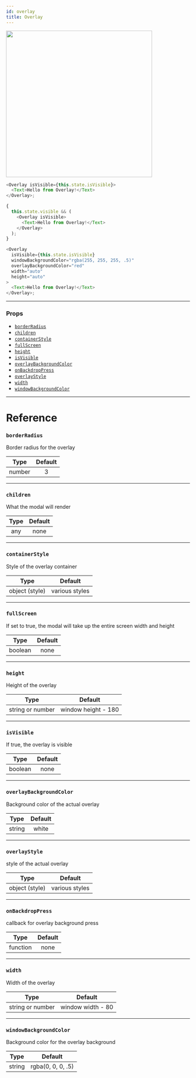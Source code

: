 ```yaml
---
id: overlay
title: Overlay
---
```


<img src="/react-native-elements/img/overlay.png" width="400" >

```js
<Overlay isVisible={this.state.isVisible}>
  <Text>Hello from Overlay!</Text>
</Overlay>;

{
  this.state.visible && (
    <Overlay isVisible>
      <Text>Hello from Overlay!</Text>
    </Overlay>
  );
}

<Overlay
  isVisible={this.state.isVisible}
  windowBackgroundColor="rgba(255, 255, 255, .5)"
  overlayBackgroundColor="red"
  width="auto"
  height="auto"
>
  <Text>Hello from Overlay!</Text>
</Overlay>;
```

---

### Props

* [`borderRadius`](#borderradius)
* [`children`](#children)
* [`containerStyle`](#containerstyle)
* [`fullScreen`](#fullscreen)
* [`height`](#height)
* [`isVisible`](#isvisible)
* [`overlayBackgroundColor`](#overlaybackgroundcolor)
* [`onBackdropPress`](#onbackdroppress)
* [`overlayStyle`](#overlaystyle)
* [`width`](#width)
* [`windowBackgroundColor`](#windowbackgroundcolor)

---

# Reference

### `borderRadius`

Border radius for the overlay

|  Type  | Default |
| :----: | :-----: |
| number |    3    |

---

### `children`

What the modal will render

| Type | Default |
| :--: | :-----: |
| any  |  none   |

---

### `containerStyle`

Style of the overlay container

|      Type      |    Default     |
| :------------: | :------------: |
| object (style) | various styles |

---

### `fullScreen`

If set to true, the modal will take up the entire screen width and height

|  Type   | Default |
| :-----: | :-----: |
| boolean |  none   |

---

### `height`

Height of the overlay

|       Type       |       Default       |
| :--------------: | :-----------------: |
| string or number | window height - 180 |

---

### `isVisible`

If true, the overlay is visible

|  Type   | Default |
| :-----: | :-----: |
| boolean |  none   |

---

### `overlayBackgroundColor`

Background color of the actual overlay

|  Type  | Default |
| :----: | :-----: |
| string |  white  |

---

### `overlayStyle`

style of the actual overlay

|      Type      |    Default     |
| :------------: | :------------: |
| object (style) | various styles |

---

### `onBackdropPress`

callback for overlay background press

|      Type      |    Default     |
| :------------: | :------------: |
| function       | none |

---


### `width`

Width of the overlay

|       Type       |      Default      |
| :--------------: | :---------------: |
| string or number | window width - 80 |

---

### `windowBackgroundColor`

Background color for the overlay background

|  Type  |      Default      |
| :----: | :---------------: |
| string | rgba(0, 0, 0, .5) |
